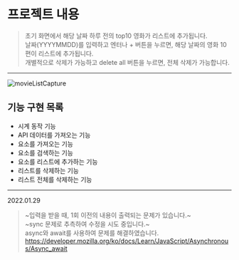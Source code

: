 # 프로젝트 내용

>초기 화면에서 해당 날짜 하루 전의 top10 영화가 리스트에 추가됩니다.<br>
>날짜(YYYYMMDD)를 입력하고 엔터나 + 버튼을 누르면, 해당 날짜의 영화 10편이 리스트에 추가됩니다.<br>
>개별적으로 삭제가 가능하고 delete all 버튼을 누르면, 전체 삭제가 가능합니다.
------------------------------
![movieListCapture](https://user-images.githubusercontent.com/63586236/151579630-828229f5-8096-416d-849b-fb4359a9d3e9.PNG)


## 기능 구현 목록

- 시계 동작 기능
- API 데이터를 가져오는 기능
- 요소를 가져오는 기능
- 요소를 검색하는 기능
- 요소를 리스트에 추가하는 기능
- 리스트를 삭제하는 기능 
- 리스트 전체를 삭제하는 기능

---------------------------------------

2022.01.29 

> ~입력을 받을 때, 1회 이전의 내용이 출력되는 문제가 있습니다.~<br>
> ~sync 문제로 추측하여 수정을 시도 중입니다.~ <br>
> async와 await를 사용하여 문제를 해결하였습니다. <br>
> https://developer.mozilla.org/ko/docs/Learn/JavaScript/Asynchronous/Async_await
